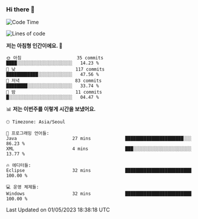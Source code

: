 ### Hi there 👋
 <!--START_SECTION:waka-->
![Code Time](http://img.shields.io/badge/Code%20Time-21%20hrs%206%20mins-blue)

![Lines of code](https://img.shields.io/badge/%EC%A0%80%EB%8A%94%20%EC%97%AC%ED%83%9C%EA%B9%8C%EC%A7%80%20-495.5%20thousand%20%EC%A4%84%EC%9D%98%20%EC%BD%94%EB%93%9C%EB%A5%BC%20%EC%9E%91%EC%84%B1%ED%96%88%EC%96%B4%EC%9A%94.-blue)

**저는 아침형 인간이에요. 🐤** 

```text
🌞 아침                     35 commits          ████░░░░░░░░░░░░░░░░░░░░░   14.23 % 
🌆 낮　                     117 commits         ████████████░░░░░░░░░░░░░   47.56 % 
🌃 저녁                     83 commits          ████████░░░░░░░░░░░░░░░░░   33.74 % 
🌙 밤　                     11 commits          █░░░░░░░░░░░░░░░░░░░░░░░░   04.47 % 
```


📊 **저는 이번주를 이렇게 시간을 보냈어요.** 

```text
🕑︎ Timezone: Asia/Seoul

💬 프로그래밍 언어들: 
Java                     27 mins             ██████████████████████░░░   86.23 % 
XML                      4 mins              ███░░░░░░░░░░░░░░░░░░░░░░   13.77 % 

🔥 에디터들: 
Eclipse                  32 mins             █████████████████████████   100.00 % 

💻 운영 체제들: 
Windows                  32 mins             █████████████████████████   100.00 % 
```


 Last Updated on 01/05/2023 18:38:18 UTC
<!--END_SECTION:waka-->
